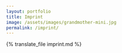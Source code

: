 ```yaml
---
layout: portfolio
title: Imprint
image: /assets/images/grandmother-mini.jpg
permalink: /imprint/
---
```

{% translate_file imprint.md %}
